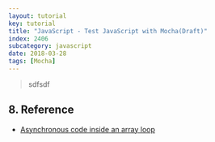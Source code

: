 ```yaml
---
layout: tutorial
key: tutorial
title: "JavaScript - Test JavaScript with Mocha(Draft)"
index: 2406
subcategory: javascript
date: 2018-03-28
tags: [Mocha]
---
```


> sdfsdf



## 8. Reference
* [Asynchronous code inside an array loop](https://codeburst.io/asynchronous-code-inside-an-array-loop-c5d704006c99)
